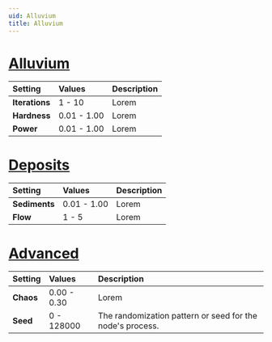 ```yaml
---
uid: Alluvium
title: Alluvium
---
```


# [Alluvium](#tab/tabid-a)
| Setting            | Values       | Description                                               |
| :----------------- | :----------- | :-------------------------------------------------------- |
| **Iterations** | 1 - 10      | Lorem                                                     |
| **Hardness**   | 0.01 - 1.00 | Lorem                                                     |
| **Power**      | 0.01 - 1.00 | Lorem                                                     |

# [Deposits](#tab/tabid-b)
| Setting            | Values       | Description                                               |
| :----------------- | :----------- | :-------------------------------------------------------- |
| **Sediments**  | 0.01 - 1.00 | Lorem                                                     |
| **Flow**       | 1 - 5       | Lorem                                                     |

# [Advanced](#tab/tabid-c)
| Setting            | Values       | Description                                               |
| :----------------- | :----------- | :-------------------------------------------------------- |
| **Chaos**      | 0.00 - 0.30 | Lorem                                                     |
| **Seed**       | 0 - 128000  | The randomization pattern or seed for the node's process. |



